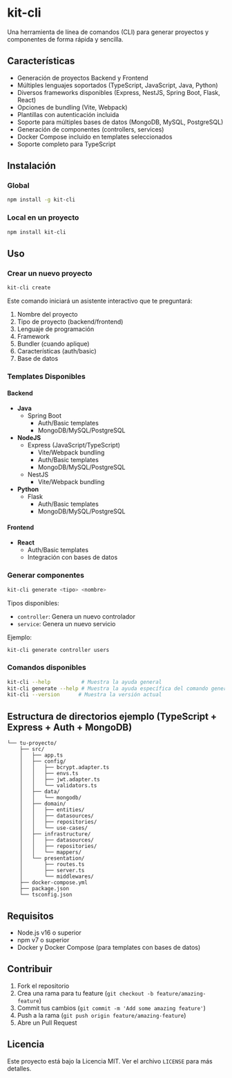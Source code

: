 # kit-cli

Una herramienta de línea de comandos (CLI) para generar proyectos y componentes de forma rápida y sencilla.

## Características

- Generación de proyectos Backend y Frontend
- Múltiples lenguajes soportados (TypeScript, JavaScript, Java, Python)
- Diversos frameworks disponibles (Express, NestJS, Spring Boot, Flask, React)
- Opciones de bundling (Vite, Webpack)
- Plantillas con autenticación incluida
- Soporte para múltiples bases de datos (MongoDB, MySQL, PostgreSQL)
- Generación de componentes (controllers, services)
- Docker Compose incluido en templates seleccionados
- Soporte completo para TypeScript

## Instalación

### Global
```bash
npm install -g kit-cli
```

### Local en un proyecto
```bash
npm install kit-cli
```

## Uso

### Crear un nuevo proyecto

```bash
kit-cli create
```

Este comando iniciará un asistente interactivo que te preguntará:
1. Nombre del proyecto
2. Tipo de proyecto (backend/frontend)
3. Lenguaje de programación
4. Framework
5. Bundler (cuando aplique)
6. Características (auth/basic)
7. Base de datos

### Templates Disponibles

#### Backend
- **Java**
  - Spring Boot
    - Auth/Basic templates
    - MongoDB/MySQL/PostgreSQL
- **NodeJS**
  - Express (JavaScript/TypeScript)
    - Vite/Webpack bundling
    - Auth/Basic templates
    - MongoDB/MySQL/PostgreSQL
  - NestJS
    - Vite/Webpack bundling
- **Python**
  - Flask
    - Auth/Basic templates
    - MongoDB/MySQL/PostgreSQL

#### Frontend
- **React**
  - Auth/Basic templates
  - Integración con bases de datos

### Generar componentes

```bash
kit-cli generate <tipo> <nombre>
```

Tipos disponibles:
- `controller`: Genera un nuevo controlador
- `service`: Genera un nuevo servicio

Ejemplo:
```bash
kit-cli generate controller users
```

### Comandos disponibles

```bash
kit-cli --help          # Muestra la ayuda general
kit-cli generate --help # Muestra la ayuda específica del comando generate
kit-cli --version      # Muestra la versión actual
```

## Estructura de directorios ejemplo (TypeScript + Express + Auth + MongoDB)

```
└── tu-proyecto/
    ├── src/
    │   ├── app.ts
    │   ├── config/
    │   │   ├── bcrypt.adapter.ts
    │   │   ├── envs.ts
    │   │   ├── jwt.adapter.ts
    │   │   └── validators.ts
    │   ├── data/
    │   │   └── mongodb/
    │   ├── domain/
    │   │   ├── entities/
    │   │   ├── datasources/
    │   │   ├── repositories/
    │   │   └── use-cases/
    │   ├── infrastructure/
    │   │   ├── datasources/
    │   │   ├── repositories/
    │   │   └── mappers/
    │   └── presentation/
    │       ├── routes.ts
    │       ├── server.ts
    │       └── middlewares/
    ├── docker-compose.yml
    ├── package.json
    └── tsconfig.json
```

## Requisitos

- Node.js v16 o superior
- npm v7 o superior
- Docker y Docker Compose (para templates con bases de datos)

## Contribuir

1. Fork el repositorio
2. Crea una rama para tu feature (`git checkout -b feature/amazing-feature`)
3. Commit tus cambios (`git commit -m 'Add some amazing feature'`)
4. Push a la rama (`git push origin feature/amazing-feature`)
5. Abre un Pull Request

## Licencia

Este proyecto está bajo la Licencia MIT. Ver el archivo `LICENSE` para más detalles.